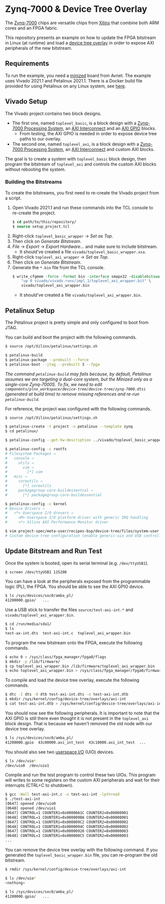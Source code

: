 # Zynq-7000 & Device Tree Overlay

The [Zynq-7000](https://www.xilinx.com/products/silicon-devices/soc/zynq-7000.html) chips
are versatile chips from [Xilinx](https://www.xilinx.com/) that combine both ARM cores and
an FPGA fabric.

This repository presents an example on how to update the FPGA bitstream in Linux (at runtime)
and load a [device tree overlay](https://www.kernel.org/doc/html/latest/devicetree/overlay-notes.html)
in order to expose AXI peripherals of the new bitstream.

## Requirements

To run the example, you need a [minized](https://www.avnet.com/wps/portal/us/products/avnet-boards/avnet-board-families/minized/)
board from Avnet. The example uses Vivado 2021.1 and Petalinux 2021.1. There is a Docker
build file provided for using Petalinux on any Linux system, see [here](docker/README.md).

## Vivado Setup

The Vivado project contains two block designs.
* The first one, named `toplevel_basic`, is a block design with a
  [Zynq-7000 Processing System](https://www.xilinx.com/products/intellectual-property/processing_system7.html),
  an [AXI Interconnect](https://www.xilinx.com/products/intellectual-property/axi_interconnect.html) and an
  [AXI GPIO](https://www.xilinx.com/products/intellectual-property/axi_gpio.html) blocks.
    * From testing, the AXI GPIO is needed in order to expose device tree paths to our overlay.
* The second one, named `toplevel_axi`, is a block design with a
  [Zynq-7000 Processing System](https://www.xilinx.com/products/intellectual-property/processing_system7.html),
  an [AXI Interconnect](https://www.xilinx.com/products/intellectual-property/axi_interconnect.html) and
  custom AXI blocks.

The goal is to create a system with `toplevel_basic` block design, then program the bitstream of `toplevel_axi`
and controls the custom AXI blocks without rebooting the system.

### Building the Bitstreams

To create the bitstreams, you first need to re-create the Vivado project from a script.

1. Open Vivado 2021.1 and run these commands into the TCL console to re-create the project.
    ```tcl
    $ cd path/to/this/repository/
    $ source setup_project.tcl
    ```
2. Right-click `toplevel_basic_wrapper` → *Set as Top*.
3. Then click on *Generate Bitstream*.
4. *File* → *Export* → *Export Hardware...* and make sure to include bitstream.
    * It should've created a file `vivado/toplevel_basic_wrapper.xsa`.
5. Right-click `toplevel_axi_wrapper` → *Set as Top*.
6. Then click on *Generate Bitstream*.
7. Generate the `*.bin` file from the TCL console.
    ```tcl
    $ write_cfgmem -force -format bin -interface smapx32 -disablebitswap -loadbit \
        "up 0 vivado/vivado.runs/impl_1/toplevel_axi_wrapper.bit" \
        vivado/toplevel_axi_wrapper.bin
    ```
    * It should've created a file `vivado/toplevel_axi_wrapper.bin`.

## Petalinux Setup

The Petalinux project is pretty simple and only configured to boot from JTAG.

You can build and boot the project with the following commands.

```bash
$ source /opt/Xilinx/petalinux/settings.sh

$ petalinux-build
$ petalinux-package --prebuilt --force
$ petalinux-boot --jtag --prebuilt 3 --fpga
```

*The command `petalinux-build` may fails because, by default, Petalinux assumes we are targeting
a dual-core system, but the Minized only as a single-core Zynq-7000S. To fix, we need to edit
`components/plnx_workspace/device-tree/device-tree/zynq-7000.dtsi` (generated at build time)
to remove missing references and re-run `petalinux-build`.*

For reference, the project was configured with the following commands.

```bash
$ source /opt/Xilinx/petalinux/settings.sh

$ petalinux-create -t project -n petalinux --template zynq
$ cd petalinux/

$ petalinux-config --get-hw-description ../vivado/toplevel_basic_wrapper.xsa

$ petalinux-config -c rootfs
# Filesystem Packages →
#   console →
#     utils →
#       vim →
#         [*] vim
#   misc →
#     coreutils →
#       [*] coreutils
#     packagegroup-core-buildessential →
#       [*] packagegroup-core-buildessential

$ petalinux-config -c kernel
# Device Drivers →
#   <*> Userspace I/O drovers →
#     <M> Userspace I/O platform driver with generic IRQ handling
#     <*> Xilinx AXI Performance Monitor driver

$ vim project-spec/meta-user/recipes-bsp/device-tree/files/system-user.dtsi
# Custom device-tree configuration (enable generic-uio and USB controller).
```

## Update Bitstream and Run Test

Once the system is booted, open its serial terminal (e.g. `/dev/ttyUSB1`).

```bash
$ screen /dev/ttyUSB1 115200
```

You can have a look at the peripherals exposed from the programmable logic (PL), the FPGA.
You should be able to see the AXI GPIO device.

```bash
$ ls /sys/devices/soc0/amba_pl/
41200000.gpio/   ...
```

Use a USB stick to transfer the files `source/test-axi-int.*` and `vivado/toplevel_axi_wrapper.bin`.

```bash
$ cd /run/media/sda1/
$ ls
test-ax-int.dts  test-axi-int.c  toplevel_axi_wrapper.bin
```

To program the new bitstream onto the FPGA, execute the following commands.

```bash
$ echo 0 > /sys/class/fpga_manager/fpga0/flags
$ mkdir -p /lib/firmware/
$ cp toplevel_axi_wrapper.bin /lib/firmware/toplevel_axi_wrapper.bin
$ echo toplevel_axi_wrapper.bin > /sys/class/fpga_manager/fpga0/firmware
```

To compile and load the device tree overlay, execute the following commands.

```bash
$ dtc -I dts -O dtb test-axi-int.dts -o test-axi-int.dtb
$ mkdir /sys/kernel/config/device-tree/overlays/axi-int
$ cat test-axi-int.dtb > /sys/kernel/config/device-tree/overlays/axi-int/dtbo
```

You should now see the following peripherals. It is important to note that the AXI GPIO
is still there even thought it is not present in the `toplevel_axi` block design. That
is because we haven't removed the old node with our device tree overlay.

```bash
$ ls /sys/devices/soc0/amba_pl/
41200000.gpio  43c00000.axi_int_test  43c10000.axi_int_test  ...
```

You should also see two [userspace I/O](https://www.kernel.org/doc/html/v4.12/driver-api/uio-howto.html) (UIO) devices.

```bash
$ ls /dev/uio*
/dev/uio0  /dev/uio1
```

Compile and run the test program to control these two UIOs. This program will writes to some registers on
the custom AXI peripherals and wait for their interrupts (CTRL+C to shutdown).

```bash
$ gcc -Wall test-axi-int.c -o test-axi-int -lpthread
$ ./test-axi-int
[0647] opened /dev/uio0
[0648] opened /dev/uio1
[0647] CONTROL=1 COUNTER1=0x00000A1C COUNTER2=0x00000001
[0648] CONTROL=1 COUNTER1=0x000009BA COUNTER2=0x00000001
[0647] CONTROL=1 COUNTER1=0x000009C2 COUNTER2=0x00000002
[0648] CONTROL=1 COUNTER1=0x0000094C COUNTER2=0x00000002
[0647] CONTROL=1 COUNTER1=0x00000928 COUNTER2=0x00000003
[0648] CONTROL=1 COUNTER1=0x000008C5 COUNTER2=0x00000003
...
```

You can remove the device tree overlay with the following command. If you generated the
`toplevel_basic_wrapper.bin` file, you can re-program the old bitstream.

```bash
$ rmdir /sys/kernel/config/device-tree/overlays/axi-int

$ ls /dev/uio*
<nothing>

$ ls /sys/devices/soc0/amba_pl/
41200000.gpio/   ...
```